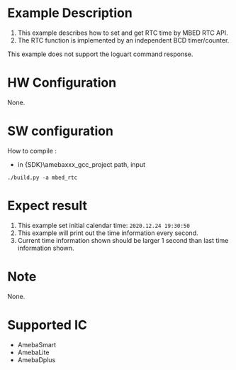 # Example Description

1. This example describes how to set and get RTC time by MBED RTC API.
2. The RTC function is implemented by an independent BCD timer/counter.

This example does not support the loguart command response.

# HW Configuration

None.

# SW configuration

How to compile :

   - in {SDK}\amebaxxx_gcc_project path, input
   
   ```shell
   ./build.py -a mbed_rtc
   ```

# Expect result

1. This example set initial calendar time: `2020.12.24 19:30:50`
2. This example will print out the time information every second.
3. Current time information shown should be larger 1 second than last time information shown.

# Note

None.

# Supported IC

- AmebaSmart
- AmebaLite
- AmebaDplus
